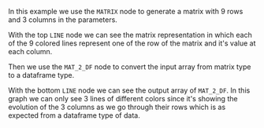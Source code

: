In this example we use the `MATRIX` node to generate a matrix with 9 rows and 3 columns in the parameters.

With the top `LINE` node we can see the matrix representation in which each of the 9 colored lines represent one of the row of the matrix and it's value at each column.

Then we use the `MAT_2_DF` node to convert the input array from matrix type to a dataframe type.

With the bottom `LINE` node we can see the output array of `MAT_2_DF`. In this graph we can only see 3 lines of different colors since it's showing the evolution of the 3 columns as we go through their rows which is as expected from a dataframe type of data.